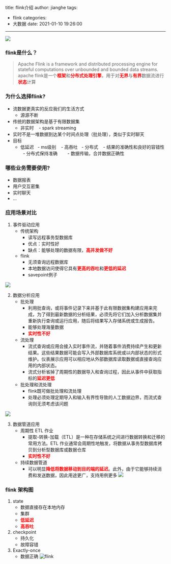 title: flink介绍
author: jianghe
tags:
  - flink
categories:
  - 大数据
date: 2021-01-10 19:26:00
---
![](/images/pasted-1.png)
### flink是什么？
> Apache Flink is a framework and distributed processing engine for stateful computations over unbounded and bounded data streams.
> apache flink是一个<font color='red'>**框架**</font>和<font color='red'>**分布式处理引擎**</font>，用于对<font color='red'>**无界**</font>与<font color='red'>**有界**</font>数据流进行<font color='red'>**状态**</font>计算

### 为什么选择flink?
- 流数据更真实的反应我们的生活方式
	- 源源不断
- 传统的数据架构是基于有限数据集
	- 非实时
    - spark streaming
- 实时不是一堆数据到达某个时间点处理（批处理），类似于实时聊天
- 目标
	- 低延迟
    	- ms级别
    - 高吞吐
    	- 分布式
    - 结果的准确性和良好的容错性
    	- 分布式保持准确
        - 数据传输，合并数据正确性

### 哪些业务需要使用?
- 数据报表
- 用户交互密集
- 实时聊天
- ...

### 应用场景对比
1. 事件驱动应用
	- 传统架构
		- 读写远程事务型数据库
		- 优点：实时性好
		- 缺点：能够处理的数据有限，<font color='red'>**高并发做不好**</font>
	- flink
    	- 无须查询远程数据库
        - 本地数据访问使得它具有<font color='red'>**更高的吞吐**</font>和<font color='red'>**更低的延迟**</font>
		- savepoint例子

![](/images/pasted-2.png)

2. 数据分析应用
	- 批处理
		- 利用批查询，或将事件记录下来并基于此有限数据集构建应用来完成，为了得到最新数据的分析结果，必须先将它们加入分析数据集并重新执行查询或运行应用，随后将结果写入存储系统或生成报告。
		- 能够处理海量数据
		- <font color='red'>**实时性不好**</font>
	- 流处理
		- 流式查询或应用会接入实时事件流，并随着事件消费持续产生和更新结果。这些结果数据可能会写入外部数据库系统或以内部状态的形式维护。仪表展示应用可以相应地从外部数据库读取数据或直接查询应用的内部状态。
		- 流式分析省掉了周期性的数据导入和查询过程，因此从事件中获取指标的<font color='red'>**延迟更低**</font>
	- 批处理和流处理
		- flink既可做批处理和流处理
		- 处理必须处理定期导入和输入有界性导致的人工数据边界，而流式查询则无须考虑该问题

![](/images/pasted-3.png)

3. 数据管道应用
	- 周期性 ETL 作业
		- 提取-转换-加载（ETL）是一种在存储系统之间进行数据转换和迁移的常用方法。ETL 作业通常会周期性地触发，将数据从事务型数据库拷贝到分析型数据库或数据仓库
		- <font color='red'>**实时性不好**</font>
    - 持续数据管道
        - 可以明显<font color='red'>**降低将数据移动到目的端的延迟**</font>。此外，由于它能够持续消费和发送数据，因此用途更广，支持用例更多
![](/images/pasted-4.png)

### flink 架构图
1. state
	- 数据直接存在本地内存
	- 集群
	- <font color='red'>**低延迟**</font>
	- <font color='red'>**高吞吐**</font>
2. checkpoint
	- 持久化
	- 故障容错
3. Exactly-once
	- 数据正确
![flink](/images/pasted-0.png)